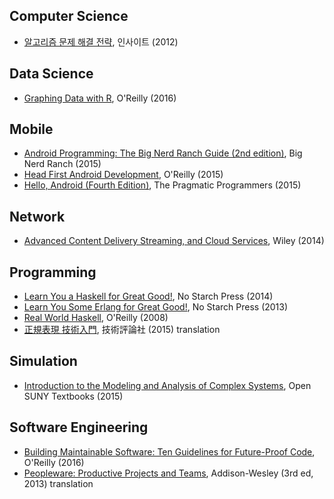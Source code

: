 ## Computer Science

* [알고리즘 문제 해결 전략](https://github.com/deliberate-practice/algo), 인사이트 (2012)

## Data Science

* [Graphing Data with R](graphing_data_with_r.md), O'Reilly (2016)

## Mobile

* [Android Programming: The Big Nerd Ranch Guide (2nd edition)](android_programming_big_nerd_ranch_2nd.md), Big Nerd Ranch (2015)
* [Head First Android Development](head_first_android_development.md), O'Reilly (2015)
* [Hello, Android (Fourth Edition)](hello_android_4th.md), The Pragmatic Programmers (2015)

## Network

* [Advanced Content Delivery Streaming, and Cloud Services](advanced_content_delivery_streaming.md), Wiley (2014)

## Programming

* [Learn You a Haskell for Great Good!](learn_you_a_haskell_for_great_good.md), No Starch Press (2014)
* [Learn You Some Erlang for Great Good!](learn_you_some_erlang_for_great_good.md), No Starch Press (2013)
* [Real World Haskell](real_world_haskell.md), O'Reilly (2008)
* [正規表現 技術入門](introduction_to_regular_expression.md), 技術評論社 (2015) translation

## Simulation

* [Introduction to the Modeling and Analysis of Complex Systems](introduction_to_the_modeling_and_analysis_of_complex_systems.md), Open SUNY Textbooks (2015)

## Software Engineering

* [Building Maintainable Software: Ten Guidelines for Future-Proof Code](https://github.com/deliberate-practice/agile), O'Reilly (2016)
* [Peopleware: Productive Projects and Teams](https://github.com/deliberate-practice/agile), Addison-Wesley (3rd ed, 2013) translation

